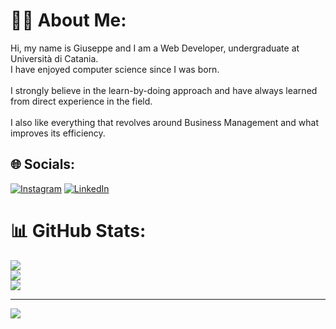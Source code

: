 # 👨‍💻 About Me:
Hi, my name is Giuseppe and I am a Web Developer, undergraduate at Università di Catania.<br>I have enjoyed computer science since I was born.<br><br>I strongly believe in the learn-by-doing approach and have always learned from direct experience in the field.<br><br>I also like everything that revolves around Business Management and what improves its efficiency.

## 🌐 Socials:
[![Instagram](https://img.shields.io/badge/Instagram-%23E4405F.svg?logo=Instagram&logoColor=white)](https://instagram.com/Giuseppe__Cappadonna) [![LinkedIn](https://img.shields.io/badge/LinkedIn-%230077B5.svg?logo=linkedin&logoColor=white)](https://linkedin.com/in/giuseppe-cappadonna) 

# 📊 GitHub Stats:
![](https://github-readme-stats.vercel.app/api?username=giuseppeCappadonna&theme=vue-dark&hide_border=true&include_all_commits=true&count_private=true)<br/>
![](https://github-readme-streak-stats.herokuapp.com/?user=giuseppeCappadonna&theme=vue-dark&hide_border=true)<br/>
![](https://github-readme-stats.vercel.app/api/top-langs/?username=giuseppeCappadonna&theme=vue-dark&hide_border=true&include_all_commits=true&count_private=true&layout=compact)


---
[![](https://visitcount.itsvg.in/api?id=giuseppeCappadonna&icon=0&color=3)](https://visitcount.itsvg.in)

